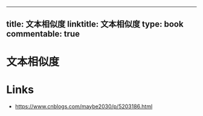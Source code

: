 
---
title: 文本相似度
linktitle: 文本相似度
type: book
commentable: true
---

# 文本相似度

# Links

- https://www.cnblogs.com/maybe2030/p/5203186.html

    